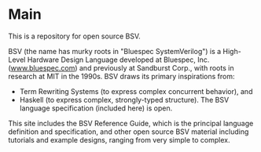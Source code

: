 # Main
This is a repository for open source BSV.

BSV (the name has murky roots in "Bluespec SystemVerilog") is a High-Level Hardware Design Language developed at Bluespec, Inc. (www.bluespec.com) and previously at Sandburst Corp., with roots in research at MIT in the 1990s.  BSV draws its primary inspirations from:
- Term Rewriting Systems (to express complex concurrent behavior), and
- Haskell (to express complex, strongly-typed structure).
The BSV language specification (included here) is open.

This site includes the BSV Reference Guide, which is the principal language definition and specification, and other open source BSV material including tutorials and example designs, ranging from very simple to complex.
